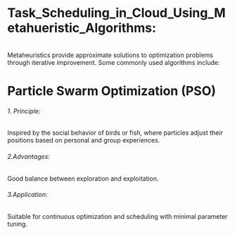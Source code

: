 # Task_Scheduling_in_Cloud_Using_Metahueristic_Algorithms:
</br> Metaheuristics provide approximate solutions to optimization problems through iterative improvement. Some commonly used algorithms include:
 # Particle Swarm Optimization (PSO)
###### 1. Principle: </br>
Inspired by the social behavior of birds or fish, where particles adjust their positions based on personal and group experiences.
###### 2.Advantages: </br>
Good balance between exploration and exploitation.
###### 3.Application:</br> 
Suitable for continuous optimization and scheduling with minimal parameter tuning.
